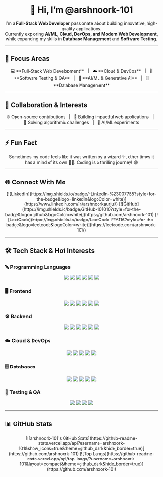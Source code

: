 <div align="center">

# 👋 Hi, I’m @arshnoork-101

I’m a **Full-Stack Web Developer** passionate about building innovative, high-quality applications.  
Currently exploring **AI/ML, Cloud, DevOps, and Modern Web Development**, while expanding my skills in **Database Management** and **Software Testing**.  

</div>

---

## 🌟 Focus Areas
<p align="center">
💻 **Full-Stack Web Development** &nbsp; | &nbsp; ☁️ **Cloud & DevOps** &nbsp; | &nbsp; 🧪 **Software Testing & QA** &nbsp; | &nbsp; 🤖 **AI/ML & Generative AI** &nbsp; | &nbsp; 🗄️ **Database Management**
</p>

---

## 🤝 Collaboration & Interests
<p align="center">
🌐 Open-source contributions &nbsp; | &nbsp; 🚀 Building impactful web applications &nbsp; | &nbsp; 🧩 Solving algorithmic challenges &nbsp; | &nbsp; 🤖 AI/ML experiments
</p>

---

## ⚡ Fun Fact
<p align="center">
Sometimes my code feels like it was written by a wizard ✨, other times it has a mind of its own 🧙‍♀️. Coding is a thrilling journey! 😅
</p>

---

## 🌐 Connect With Me
<p align="center">
[![LinkedIn](https://img.shields.io/badge/-LinkedIn-%230077B5?style=for-the-badge&logo=linkedin&logoColor=white)](https://www.linkedin.com/in/arshnoorkaurjuj/)  
[![GitHub](https://img.shields.io/badge/GitHub-101010?style=for-the-badge&logo=github&logoColor=white)](https://github.com/arshnoork-101)  
[![LeetCode](https://img.shields.io/badge/LeetCode-FFA116?style=for-the-badge&logo=leetcode&logoColor=white)](https://leetcode.com/arshnoork-101/)  
</p>

---

## 🛠 Tech Stack & Hot Interests

### 🔤 Programming Languages
<p align="center">
<img src="https://img.shields.io/badge/C-00599C?style=for-the-badge&logo=c&logoColor=white" />
<img src="https://img.shields.io/badge/C++-00599C?style=for-the-badge&logo=c%2B%2B&logoColor=white" />
<img src="https://img.shields.io/badge/Python-3776AB?style=for-the-badge&logo=python&logoColor=white" />
<img src="https://img.shields.io/badge/JavaScript-F7DF1E?style=for-the-badge&logo=javascript&logoColor=black" />
<img src="https://img.shields.io/badge/TypeScript-3178C6?style=for-the-badge&logo=typescript&logoColor=white" />
<img src="https://img.shields.io/badge/PL/SQL-F80000?style=for-the-badge&logo=oracle&logoColor=white" />
</p>

### 🖥 Frontend
<p align="center">
<img src="https://img.shields.io/badge/HTML5-E34F26?style=for-the-badge&logo=html5&logoColor=white" />
<img src="https://img.shields.io/badge/CSS3-1572B6?style=for-the-badge&logo=css3&logoColor=white" />
<img src="https://img.shields.io/badge/React-61DAFB?style=for-the-badge&logo=react&logoColor=black" />
<img src="https://img.shields.io/badge/Next.js-000000?style=for-the-badge&logo=next.js&logoColor=white" />
<img src="https://img.shields.io/badge/Bootstrap-7952B3?style=for-the-badge&logo=bootstrap&logoColor=white" />
<img src="https://img.shields.io/badge/Tailwind CSS-06B6D4?style=for-the-badge&logo=tailwind-css&logoColor=white" />
</p>

### ⚙ Backend
<p align="center">
<img src="https://img.shields.io/badge/Node.js-339933?style=for-the-badge&logo=node.js&logoColor=white" />
<img src="https://img.shields.io/badge/Express.js-000000?style=for-the-badge&logo=express&logoColor=white" />
<img src="https://img.shields.io/badge/Flask-000000?style=for-the-badge&logo=flask&logoColor=white" />
<img src="https://img.shields.io/badge/REST API-009688?style=for-the-badge&logo=fastapi&logoColor=white" />
<img src="https://img.shields.io/badge/JWT-000000?style=for-the-badge&logo=json-web-tokens&logoColor=white" />
<img src="https://img.shields.io/badge/API Integration-FF6C37?style=for-the-badge&logo=postman&logoColor=white" />
</p>

### ☁️ Cloud & DevOps
<p align="center">
<img src="https://img.shields.io/badge/Vercel-000000?style=for-the-badge&logo=vercel&logoColor=white" />
<img src="https://img.shields.io/badge/Docker-2496ED?style=for-the-badge&logo=docker&logoColor=white" />
<img src="https://img.shields.io/badge/GitHub Actions-2088FF?style=for-the-badge&logo=github-actions&logoColor=white" />
<img src="https://img.shields.io/badge/Kubernetes-326CE5?style=for-the-badge&logo=kubernetes&logoColor=white" />
<img src="https://img.shields.io/badge/AWS-232F3E?style=for-the-badge&logo=amazon-aws&logoColor=white" />
</p>

### 🗄 Databases
<p align="center">
<img src="https://img.shields.io/badge/MySQL-4479A1?style=for-the-badge&logo=mysql&logoColor=white" />
<img src="https://img.shields.io/badge/PostgreSQL-4169E1?style=for-the-badge&logo=postgresql&logoColor=white" />
<img src="https://img.shields.io/badge/MongoDB-47A248?style=for-the-badge&logo=mongodb&logoColor=white" />
<img src="https://img.shields.io/badge/Oracle-F80000?style=for-the-badge&logo=oracle&logoColor=white" />
<img src="https://img.shields.io/badge/Sequelize-52B0E7?style=for-the-badge&logo=sequelize&logoColor=white" />
</p>

### 🧪 Testing & QA
<p align="center">
<img src="https://img.shields.io/badge/Selenium-43B02A?style=for-the-badge&logo=selenium&logoColor=white" />
<img src="https://img.shields.io/badge/Pytest-0A9EDC?style=for-the-badge&logo=pytest&logoColor=white" />
<img src="https://img.shields.io/badge/Postman-FF6C37?style=for-the-badge&logo=postman&logoColor=white" />
<img src="https://img.shields.io/badge/WCAG-005A9C?style=for-the-badge&logo=w3c&logoColor=white" />
</p>

---

## 📊 GitHub Stats
<p align="center">
[![arshnoork-101's GitHub Stats](https://github-readme-stats.vercel.app/api?username=arshnoork-101&show_icons=true&theme=github_dark&hide_border=true)](https://github.com/arshnoork-101)  
[![Top Langs](https://github-readme-stats.vercel.app/api/top-langs/?username=arshnoork-101&layout=compact&theme=github_dark&hide_border=true)](https://github.com/arshnoork-101)
</p>

